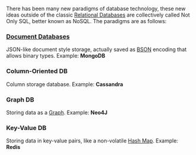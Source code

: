 

There has been many new paradigms of database technology, these new ideas outside of the classic [Relational Databases](Relational%20Databases.md) are collectively called Not Only SQL, better known as NoSQL. The paradigms are as follows:


### [Document Databases](Document%20Databases.md)
JSON-like document style storage, actually saved as [BSON](Serialization.md) encoding that allows binary types.
Example: **MongoDB**

### Column-Oriented DB
Column storage database.
Example: **Cassandra**

### Graph DB
Storing data as a [Graph](Graphs.md).
Example: **Neo4J**

### Key-Value DB
Storing data in key-value pairs, like a non-volatile [Hash Map](Hash%20Maps.md).
Example: **Redis**
